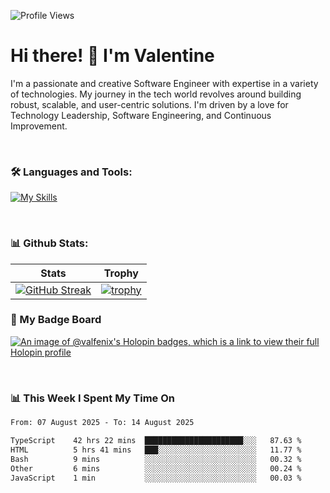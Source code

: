 
    
![Profile Views](https://komarev.com/ghpvc/?username=theodogwutech&color=blue)

# Hi there! 👋 I'm Valentine 
I'm a passionate and creative Software Engineer with expertise in a variety of technologies. My journey in the tech world revolves around building robust, scalable, and user-centric solutions. I'm driven by a love for Technology Leadership, Software Engineering, and Continuous Improvement.

<br />



### 🛠 Languages and Tools:

[![My Skills](https://skillicons.dev/icons?i=nodejs,js,nestjs,nextjs,react,vuejs,nuxtjs,express,tailwind,styledcomponents,materialui,mongodb,sequelize,mysql,postgres,pinia,redux,vite,html,css,pug,aws,prisma,bitbucket,bootstrap,emotion,git,gitlab,go,heroku,jest,netlify,nginx,npm,postman,rabbitmq,redis,supabase,svg,github,ts,ubuntu,vercel,vscode,yarn,powershell&perline=15)](https://skillicons.dev)

<br />

### 📊 Github Stats:

| Stats            | Trophy               |
|-----------------------|-------------------|
| [![GitHub Streak](https://streak-stats.demolab.com?user=theodogwutech&theme=great-gatsby&hide_border=true&border_radius=9.9)](https://git.io/streak-stats) | [![trophy](https://github-profile-trophy.vercel.app/?username=theodogwutech&theme=darkhub&column=7)](https://github.com/ryo-ma/github-profile-trophy) |

### 🥇 My Badge Board
[![An image of @valfenix's Holopin badges, which is a link to view their full Holopin profile](https://holopin.me/valfenix)](https://holopin.io/@valfenix)

<br />

### 📊 This Week I Spent My Time On
<!--START_SECTION:waka-->

```txt
From: 07 August 2025 - To: 14 August 2025

TypeScript    42 hrs 22 mins  ██████████████████████░░░   87.63 %
HTML          5 hrs 41 mins   ███░░░░░░░░░░░░░░░░░░░░░░   11.77 %
Bash          9 mins          ░░░░░░░░░░░░░░░░░░░░░░░░░   00.32 %
Other         6 mins          ░░░░░░░░░░░░░░░░░░░░░░░░░   00.24 %
JavaScript    1 min           ░░░░░░░░░░░░░░░░░░░░░░░░░   00.03 %
```

<!--END_SECTION:waka-->




